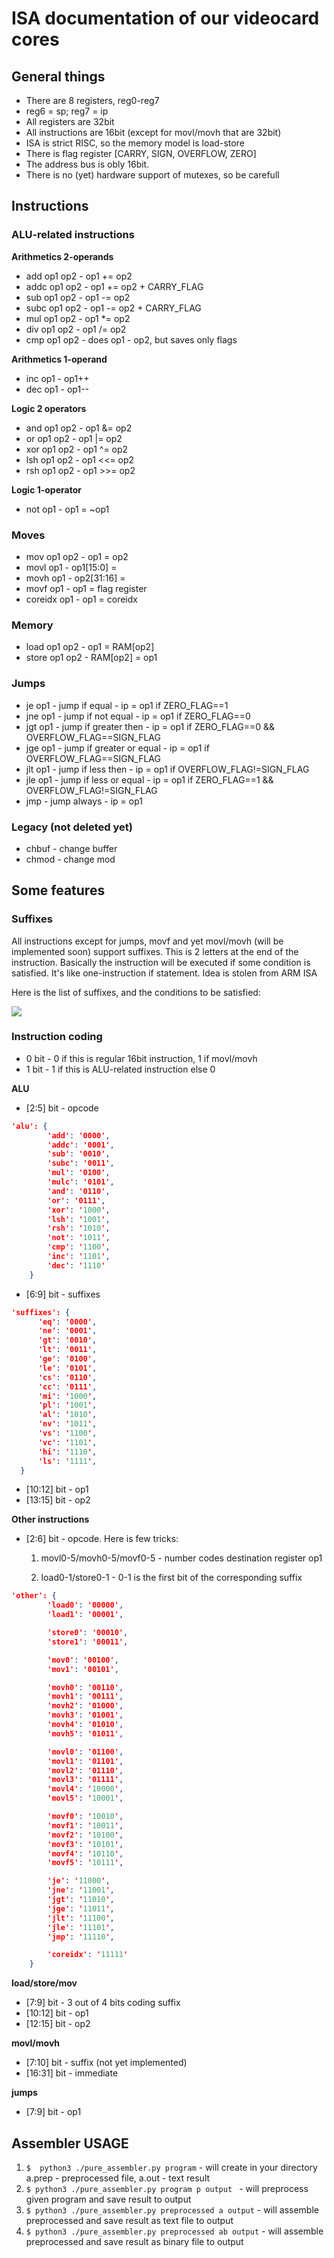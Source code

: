 # ISA documentation of our videocard cores

## General things
- There are 8 registers, reg0-reg7
- reg6 = sp; reg7 = ip
- All registers are 32bit
- All instructions are 16bit (except for movl/movh that are 32bit)
- ISA is strict RISC, so the memory model is load-store
- There is flag register [CARRY, SIGN, OVERFLOW, ZERO]
- The address bus is obly 16bit.
- There is no (yet) hardware support of mutexes, so be carefull

## Instructions

### ALU-related instructions
**Arithmetics 2-operands**
- add op1 op2  - op1 += op2
- addc op1 op2 - op1 += op2 + CARRY_FLAG
- sub op1 op2  - op1 -= op2
- subc op1 op2 - op1 -= op2 + CARRY_FLAG
- mul op1 op2  - op1 *= op2
- div op1 op2  - op1 /= op2
- cmp op1 op2  - does op1 - op2, but saves only flags

**Arithmetics 1-operand**
- inc op1      - op1++
- dec op1      - op1--

**Logic 2 operators**
- and op1 op2 - op1 &= op2
- or op1 op2  - op1 |= op2
- xor op1 op2 - op1 ^= op2
- lsh op1 op2 - op1 <<= op2
- rsh op1 op2 - op1 >>= op2

**Logic 1-operator**
- not op1     - op1 = ~op1

### Moves
- mov op1 op2               - op1 = op2
- movl op1 <uint16 number>  - op1[15:0] = <number>
- movh op1 <uint16 number>  - op2[31:16] = <number>
- movf op1                  - op1 = flag register
- coreidx op1               - op1 = coreidx

### Memory
- load op1 op2  - op1 = RAM[op2]
- store op1 op2 - RAM[op2] = op1

### Jumps
- je op1  - jump if equal            - ip = op1 if ZERO_FLAG==1
- jne op1 - jump if not equal        - ip = op1 if ZERO_FLAG==0
- jgt op1 - jump if greater then     - ip = op1 if ZERO_FLAG==0 && OVERFLOW_FLAG==SIGN_FLAG
- jge op1 - jump if greater or equal - ip = op1 if OVERFLOW_FLAG==SIGN_FLAG
- jlt op1 - jump if less then        - ip = op1 if OVERFLOW_FLAG!=SIGN_FLAG
- jle op1 - jump if less or equal    - ip = op1 if ZERO_FLAG==1 && OVERFLOW_FLAG!=SIGN_FLAG
- jmp     - jump always              - ip = op1

### Legacy (not deleted yet)
- chbuf - change buffer
- chmod - change mod

## Some features

### Suffixes
All instructions except for jumps, movf and yet movl/movh (will be implemented soon) support suffixes. This is 2 letters at the end of the instruction. Basically the instruction will be executed if some condition is satisfied. It's like one-instruction if statement. Idea is stolen from ARM ISA


Here is the list of suffixes, and the conditions to be satisfied:

![](../images/suffixes.jpg)

### Instruction coding
- 0 bit - 0 if this is regular 16bit instruction, 1 if movl/movh
- 1 bit - 1 if this is ALU-related instruction else 0

**ALU**
- [2:5] bit - opcode
```json
'alu': {
        'add': '0000',
        'addc': '0001',
        'sub': '0010',
        'subc': '0011',
        'mul': '0100',
        'mulc': '0101',
        'and': '0110',
        'or': '0111',
        'xor': '1000',
        'lsh': '1001',
        'rsh': '1010',
        'not': '1011',
        'cmp': '1100',
        'inc': '1101',
        'dec': '1110'
    }
```

- [6:9] bit - suffixes
```json
'suffixes': {
      'eq': '0000',
      'ne': '0001',
      'gt': '0010',
      'lt': '0011',
      'ge': '0100',
      'le': '0101',
      'cs': '0110',
      'cc': '0111',
      'mi': '1000',
      'pl': '1001',
      'al': '1010',
      'nv': '1011',
      'vs': '1100',
      'vc': '1101',
      'hi': '1110',
      'ls': '1111',
  }
```
- [10:12] bit - op1
- [13:15] bit - op2

**Other instructions**
- [2:6] bit - opcode. Here is few tricks:

    1) movl0-5/movh0-5/movf0-5 - number codes destination register op1

    2) load0-1/store0-1 - 0-1 is the first bit of the corresponding suffix  
```json
'other': {
        'load0': '00000',
        'load1': '00001',

        'store0': '00010',
        'store1': '00011',

        'mov0': '00100',
        'mov1': '00101',

        'movh0': '00110',
        'movh1': '00111',
        'movh2': '01000',
        'movh3': '01001',
        'movh4': '01010',
        'movh5': '01011',

        'movl0': '01100',
        'movl1': '01101',
        'movl2': '01110',
        'movl3': '01111',
        'movl4': '10000',
        'movl5': '10001',

        'movf0': '10010',
        'movf1': '10011',
        'movf2': '10100',
        'movf3': '10101',
        'movf4': '10110',
        'movf5': '10111',

        'je': '11000',
        'jne': '11001',
        'jgt': '11010',
        'jge': '11011',
        'jlt': '11100',
        'jle': '11101',
        'jmp': '11110',

        'coreidx': '11111'
    }
```

**load/store/mov**
- [7:9] bit   - 3 out of 4 bits coding suffix
- [10:12] bit - op1
- [12:15] bit - op2

**movl/movh**
- [7:10] bit  - suffix (not yet implemented)
- [16:31] bit - immediate

**jumps**
- [7:9] bit - op1


## Assembler USAGE
1) ```$  python3 ./pure_assembler.py program``` - will create in your directory a.prep - preprocessed file, a.out - text result
2) ```$ python3 ./pure_assembler.py program p output ``` -  will preprocess given program and save result to output
3) ```$ python3 ./pure_assembler.py preprocessed a output``` - will assemble preprocessed and save result as text file to output
4) ```$ python3 ./pure_assembler.py preprocessed ab output``` - will assemble preprocessed and save result as binary file to output
